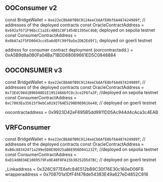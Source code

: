 ## OOConsumer v2
const BridgeWallet = `0xe22eCBbA8fB9C0124eeCb6AfE0bf6A487424989f`;
// addresses of the deployed contracts
const OracleContractAddress = `0x692af671F96bcC1a2Ec4B01C8F1454D1395eC4bB`;  deployed on sepolia testnet
const ConsumerContractAddress = `0x0bA7a2f5FD0943ccd5a6dEFC99f9a5e2D62Ed9f1`;     deployed on goerli testnet

address for consumer contract deployment (oorcontractadd.) = 0xA5B9d8a0B0Fa04Ba71BDD68069661ED5C0848884

## OOCONSUMER v3
const BridgeWallet = `0xe22eCBbA8fB9C0124eeCb6AfE0bf6A487424989f`;
// addresses of the deployed contracts
const OracleContractAddress = `0x73EdC9841B96b08D1E1952466bfC0c3ce2F6fa3F`;  //deployed on sepolia testnet
const ConsumerContractAddress = `0xC7803Ea35615f9ebCa019276AE5290D9E0616e48`;    // deployed on goerli testnet

oocontractaddress = 0x9923D42eF695B5dd9911D05Ac944d4cAca3c4EAB

## VRFConsumer
const BridgeWallet = `0xe22eCBbA8fB9C0124eeCb6AfE0bf6A487424989f`;
// addresses of the deployed contracts
const OracleContractAddress = `0xB0c88342471a299e5D8E9D925aB6E956D941232f`;  //deployed on sepolia testnet
const ConsumerContractAddress = `0xD14d803AE1089579Fa9E48F8FA15b30252D5d7BC`;    // deployed on goerli testnet

_Linkaddress = 0x326C977E6efc84E512bB9C30f76E30c160eD06FB
wrapperaddress = 0x708701a1DfF4f478de54383E49a627eD4852C816